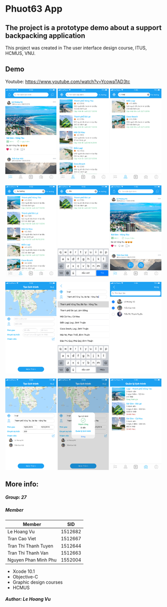 # Phuot63 App
## The project is a prototype demo about a support backpacking application
This project was created in The user interface design course, ITUS, HCMUS, VNU.

## Demo

Youtube: https://www.youtube.com/watch?v=YcowaTAD3tc

<img src="https://github.com/elhoangvu/Phuot63/blob/master/Demo/IMG_1525.PNG" width="32%"> <img src="https://github.com/elhoangvu/Phuot63/blob/master/Demo/IMG_1526.PNG" width="32%"> <img src="https://github.com/elhoangvu/Phuot63/blob/master/Demo/IMG_1527.PNG" width="32%">

<img src="https://github.com/elhoangvu/Phuot63/blob/master/Demo/IMG_1528.PNG" width="32%"> <img src="https://github.com/elhoangvu/Phuot63/blob/master/Demo/IMG_1529.PNG" width="32%"> <img src="https://github.com/elhoangvu/Phuot63/blob/master/Demo/IMG_1530.PNG" width="32%">

<img src="https://github.com/elhoangvu/Phuot63/blob/master/Demo/IMG_1531.PNG" width="32%"> <img src="https://github.com/elhoangvu/Phuot63/blob/master/Demo/IMG_1532.PNG" width="32%"> <img src="https://github.com/elhoangvu/Phuot63/blob/master/Demo/IMG_1533.PNG" width="32%">

<img src="https://github.com/elhoangvu/Phuot63/blob/master/Demo/IMG_1534.PNG" width="32%"> <img src="https://github.com/elhoangvu/Phuot63/blob/master/Demo/IMG_1535.PNG" width="32%"> <img src="https://github.com/elhoangvu/Phuot63/blob/master/Demo/IMG_1536.PNG" width="32%">

## More info:
##### Group: 27
##### Member

| Member | SID |
| ---- | ---- |
| Le Hoang Vu | 1512682|
| Tran Cao Viet | 1512667 |
| Tran Thi Thanh Tuyen | 1512644 | 
| Tran Thi Thanh Van | 1512663 |
| Nguyen Phan Minh Phu | 1552004|


- Xcode 10.1
- Objective-C
- Graphic design courses
- HCMUS
##### Author: Le Hoang Vu
